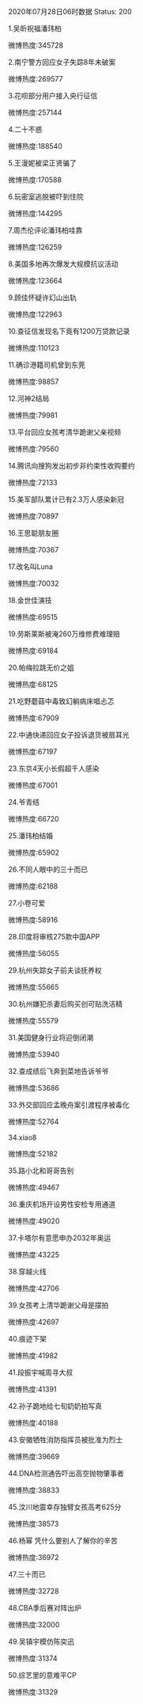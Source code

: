 2020年07月28日06时数据
Status: 200

1.吴昕祝福潘玮柏

微博热度:345728

2.南宁警方回应女子失踪8年未破案

微博热度:269577

3.花呗部分用户接入央行征信

微博热度:257144

4.二十不惑

微博热度:188540

5.王漫妮被梁正贤骗了

微博热度:170588

6.玩密室逃脱被吓到住院

微博热度:144295

7.周杰伦评论潘玮柏哇靠

微博热度:126259

8.美国多地再次爆发大规模抗议活动

微博热度:123664

9.顾佳怀疑许幻山出轨

微博热度:122963

10.查征信发现名下竟有1200万贷款记录

微博热度:110123

11.确诊港籍司机曾到东莞

微博热度:98857

12.河神2结局

微博热度:79981

13.平台回应女孩考清华跪谢父亲视频

微博热度:79560

14.腾讯向搜狗发出初步非约束性收购要约

微博热度:72133

15.美军部队累计已有2.3万人感染新冠

微博热度:70897

16.王思聪朋友圈

微博热度:70367

17.改名叫Luna

微博热度:70032

18.金世佳演技

微博热度:69515

19.劳斯莱斯被淹260万维修费难理赔

微博热度:69184

20.帕梅拉跳无价之姐

微博热度:68125

21.吃野蘑菇中毒致幻躺病床唱忐忑

微博热度:67909

22.中通快递回应女子投诉退货被扇耳光

微博热度:67197

23.东京4天小长假超千人感染

微博热度:67001

24.爷青结

微博热度:66720

25.潘玮柏结婚

微博热度:65902

26.不同人眼中的三十而已

微博热度:62188

27.小卷可爱

微博热度:58916

28.印度将审核275款中国APP

微博热度:56055

29.杭州失踪女子前夫谈抚养权

微博热度:55665

30.杭州嫌犯杀妻后购买创可贴洗洁精

微博热度:55579

31.美国健身行业将迎倒闭潮

微博热度:53940

32.查成绩后飞奔到菜地告诉爷爷

微博热度:53686

33.外交部回应孟晚舟案引渡程序被毒化

微博热度:52764

34.xiao8

微博热度:52182

35.路小北和哥哥告别

微博热度:49467

36.重庆机场开设男性安检专用通道

微博热度:49020

37.卡塔尔有意愿申办2032年奥运

微博热度:43225

38.穿越火线

微博热度:42706

39.女孩考上清华跪谢父母是摆拍

微博热度:42697

40.痕迹下架

微博热度:41982

41.段振宇喊周寻大叔

微博热度:41391

42.孙子跪地给七旬奶奶拍写真

微博热度:40188

43.安徽牺牲消防指挥员被批准为烈士

微博热度:39669

44.DNA检测通告吓出高空抛物肇事者

微博热度:38833

45.汶川地震幸存独臂女孩高考625分

微博热度:38573

46.杨幂 凭什么要别人了解你的辛苦

微博热度:36972

47.三十而已

微博热度:32728

48.CBA季后赛对阵出炉

微博热度:32000

49.吴镇宇模仿陈奕迅

微博热度:31374

50.综艺里的意难平CP

微博热度:31329


